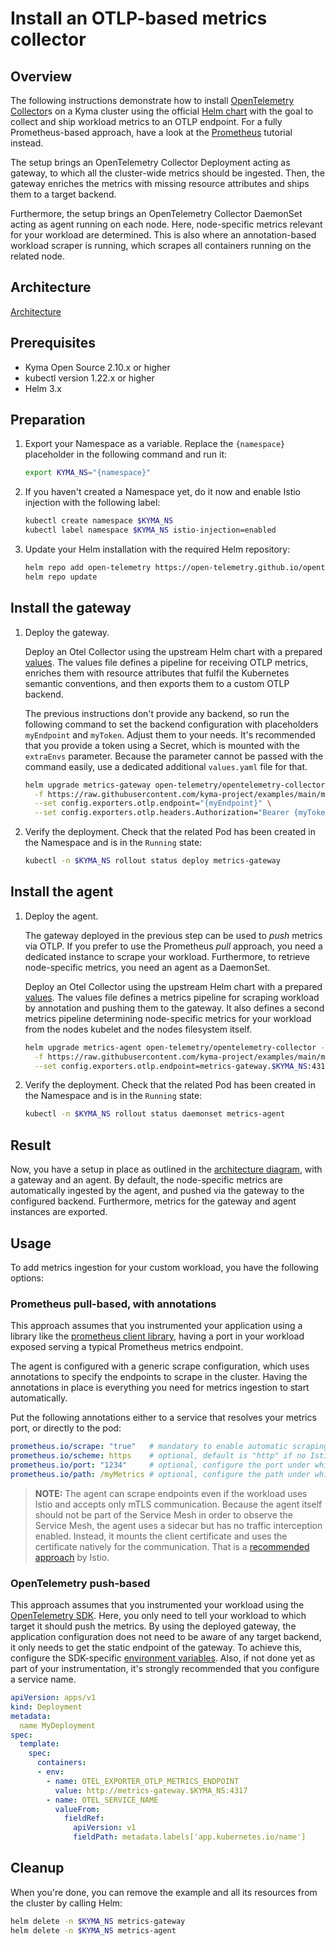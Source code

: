 # Install an OTLP-based metrics collector 

## Overview

The following instructions demonstrate how to install [OpenTelemetry Collector](https://github.com/open-telemetry/opentelemetry-collector)s on a Kyma cluster using the official [Helm chart](https://github.com/open-telemetry/opentelemetry-helm-charts/tree/main/charts/opentelemetry-collector) with the goal to collect and ship workload metrics to an OTLP endpoint. For a fully Prometheus-based approach, have a look at the [Prometheus](./../prometheus/README.md) tutorial instead.

The setup brings an OpenTelemetry Collector Deployment acting as gateway, to which all the cluster-wide metrics should be ingested. Then, the gateway enriches the metrics with missing resource attributes and ships them to a target backend.

Furthermore, the setup brings an OpenTelemetry Collector DaemonSet acting as agent running on each node. Here, node-specific metrics relevant for your workload are determined. This is also where an annotation-based workload scraper is running, which scrapes all containers running on the related node.
## Architecture

[Architecture](./assets/overview.drawio.svg)

## Prerequisites

- Kyma Open Source 2.10.x or higher
- kubectl version 1.22.x or higher
- Helm 3.x

## Preparation

1. Export your Namespace as a variable. Replace the `{namespace}` placeholder in the following command and run it:

    ```bash
    export KYMA_NS="{namespace}"
    ```

1. If you haven't created a Namespace yet, do it now and enable Istio injection with the following label:
    ```bash
    kubectl create namespace $KYMA_NS
    kubectl label namespace $KYMA_NS istio-injection=enabled
    ```

1. Update your Helm installation with the required Helm repository:

    ```bash
    helm repo add open-telemetry https://open-telemetry.github.io/opentelemetry-helm-charts
    helm repo update
    ```

## Install the gateway

1. Deploy the gateway.

   Deploy an Otel Collector using the upstream Helm chart with a prepared [values](./metrics-gateway-values.yaml). The values file defines a pipeline for receiving OTLP metrics, enriches them with resource attributes that fulfil the Kubernetes semantic conventions, and then exports them to a custom OTLP backend.
   
   The previous instructions don't provide any backend, so run the following command to set the backend configuration with placeholders `myEndpoint` and `myToken`. Adjust them to your needs. It's recommended that you provide a token using a Secret, which is mounted with the `extraEnvs` parameter. Because the parameter cannot be passed with the command easily, use a dedicated additional `values.yaml` file for that.

   ```bash
   helm upgrade metrics-gateway open-telemetry/opentelemetry-collector --version 0.47.0 --install --namespace $KYMA_NS \
     -f https://raw.githubusercontent.com/kyma-project/examples/main/metrics-otlp/metrics-gateway-values.yaml \
     --set config.exporters.otlp.endpoint="{myEndpoint}" \
     --set config.exporters.otlp.headers.Authorization="Bearer {myToken}"
   ```

1. Verify the deployment.
   Check that the related Pod has been created in the Namespace and is in the `Running` state:
   ```bash
   kubectl -n $KYMA_NS rollout status deploy metrics-gateway
   ```

## Install the agent

1. Deploy the agent.

   The gateway deployed in the previous step can be used to _push_ metrics via OTLP. If you prefer to use the Prometheus _pull_ approach, you need a dedicated instance to scrape your workload. Furthermore, to retrieve node-specific metrics, you need an agent as a DaemonSet.
   
   Deploy an Otel Collector using the upstream Helm chart with a prepared [values](./metrics-agent-values.yaml). The values file defines a metrics pipeline for scraping workload by annotation and pushing them to the gateway. It also defines a second metrics pipeline determining node-specific metrics for your workload from the nodes kubelet and the nodes filesystem itself.

   ```bash
   helm upgrade metrics-agent open-telemetry/opentelemetry-collector --version 0.47.0 --install --namespace $KYMA_NS \
     -f https://raw.githubusercontent.com/kyma-project/examples/main/metrics-otlp/metrics-agent-values.yaml \
     --set config.exporters.otlp.endpoint=metrics-gateway.$KYMA_NS:4317
   ```

1. Verify the deployment.
   Check that the related Pod has been created in the Namespace and is in the `Running` state:
   ```bash
   kubectl -n $KYMA_NS rollout status daemonset metrics-agent
   ```

## Result

Now, you have a setup in place as outlined in the [architecture diagram](#architecture), with a gateway and an agent. By default, the node-specific metrics are automatically ingested by the agent, and pushed via the gateway to the configured backend. Furthermore, metrics for the gateway and agent instances are exported.


## Usage

To add metrics ingestion for your custom workload, you have the following options:

### Prometheus pull-based, with annotations

This approach assumes that you instrumented your application using a library like the [prometheus client library](https://prometheus.io/docs/instrumenting/clientlibs/), having a port in your workload exposed serving a typical Prometheus metrics endpoint.

The agent is configured with a generic scrape configuration, which uses annotations to specify the endpoints to scrape in the cluster. 
Having the annotations in place is everything you need for metrics ingestion to start automatically.

Put the following annotations either to a service that resolves your metrics port, or directly to the pod:

```yaml
prometheus.io/scrape: "true"   # mandatory to enable automatic scraping
prometheus.io/scheme: https    # optional, default is "http" if no Istio sidecar is used. When using a sidecar (Pod has label `security.istio.io/tlsMode=istio`), the default is "https". Use "https" to scrape workloads using Istio client certificates.
prometheus.io/port: "1234"     # optional, configure the port under which the metrics are exposed
prometheus.io/path: /myMetrics # optional, configure the path under which the metrics are exposed
```


> **NOTE:** The agent can scrape endpoints even if the workload uses Istio and accepts only mTLS communication. Because the agent itself should not be part of the Service Mesh in order to observe the Service Mesh, the agent uses a sidecar but has no traffic interception enabled. Instead, it mounts the client certificate and uses the certificate natively for the communication. That is a [recommended approach](https://istio.io/latest/docs/ops/integrations/prometheus/#tls-settings) by Istio.

### OpenTelemetry push-based

This approach assumes that you instrumented your workload using the [OpenTelemetry SDK](https://opentelemetry.io/docs/instrumentation/). Here, you only need to tell your workload to which target it should push the metrics. By using the deployed gateway, the application configuration does not need to be aware of any target backend, it only needs to get the static endpoint of the gateway. To achieve this, configure the SDK-specific [environment variables](https://opentelemetry.io/docs/reference/specification/protocol/exporter/). Also, if not done yet as part of your instrumentation, it's strongly recommended that you configure a service name.

```yaml
apiVersion: apps/v1
kind: Deployment
metadata:
  name MyDeployment
spec:
  template:
    spec:
      containers:
      - env:
        - name: OTEL_EXPORTER_OTLP_METRICS_ENDPOINT
          value: http://metrics-gateway.$KYMA_NS:4317
        - name: OTEL_SERVICE_NAME
          valueFrom:
            fieldRef:
              apiVersion: v1
              fieldPath: metadata.labels['app.kubernetes.io/name']
```

## Cleanup

When you're done, you can remove the example and all its resources from the cluster by calling Helm:

```bash
helm delete -n $KYMA_NS metrics-gateway
helm delete -n $KYMA_NS metrics-agent
```
